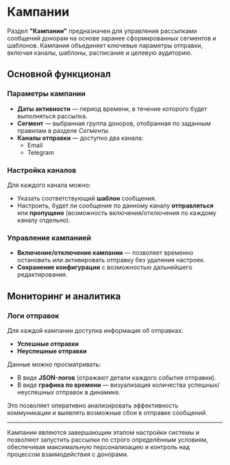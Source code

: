 # Кампании

Раздел **"Кампании"** предназначен для управления рассылками сообщений донорам на основе заранее сформированных сегментов и шаблонов. Кампания объединяет ключевые параметры отправки, включая каналы, шаблоны, расписание и целевую аудиторию.

## Основной функционал

### Параметры кампании

- **Даты активности** — период времени, в течение которого будет выполняться рассылка.
- **Сегмент** — выбранная группа доноров, отобранная по заданным правилам в разделе *Сегменты*.
- **Каналы отправки** — доступно два канала:
  - Email
  - Telegram

### Настройка каналов

Для каждого канала можно:
- Указать соответствующий **шаблон** сообщения.
- Настроить, будет ли сообщение по данному каналу **отправляться** или **пропущено** (возможность включения/отключения по каждому каналу отдельно).

### Управление кампанией

- **Включение/отключение кампании** — позволяет временно остановить или активировать отправку без удаления настроек.
- **Сохранение конфигурации** с возможностью дальнейшего редактирования.

## Мониторинг и аналитика

### Логи отправок

Для каждой кампании доступна информация об отправках:
- **Успешные отправки**
- **Неуспешные отправки**

Данные можно просматривать:
- В виде **JSON-логов** (отражают детали каждого события отправки).
- В виде **графика по времени** — визуализация количества успешных/неуспешных отправок в динамике.

Это позволяет оперативно анализировать эффективность коммуникации и выявлять возможные сбои в отправке сообщений.

---

Кампании являются завершающим этапом настройки системы и позволяют запустить рассылки по строго определённым условиям, обеспечивая максимальную персонализацию и контроль над процессом взаимодействия с донорами.
